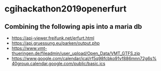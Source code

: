 # cgihackathon2019openerfurt

## Combining the following apis into a maria db

* https://api-viewer.freifunk.net/erfurt.html
* https://api.gruessung.eu/parken/output.php
* https://www.vmt-thueringen.de/fileadmin/user_upload/Open_Data/VMT_GTFS.zip
* https://www.google.com/calendar/ical/rf5q98fcbko91vf886mnn72g6s%40group.calendar.google.com/public/basic.ics
